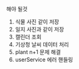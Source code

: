 해야 될것
1. 식물 사진 같이 저장
2. 일지 사진과 같이 저장
3. 캘린더 조회
4. 기상청 날씨 데이터 처리
5. plant n+1 문제 해결
6. userService 에러 핸들링